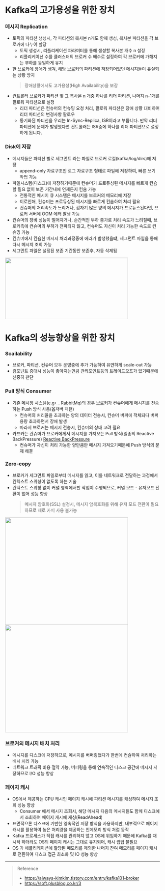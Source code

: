 # Kafka의 고가용성을 위한 장치
### 메시지 Replication
* 토픽의 파티션 생성시, 각 파티션의 복사본 n개도 함께 생성, 복사본 파티션을 각 브로커에 나누어 할당
	* 토픽 생성시, 리플리케이션 파라미터를 통해 생성할 복사본 개수 n 설정
	* 리플리케이션 수를 클러스터의 브로커 수 배수로 설정하여 각 브로커에 가해지는 부하를 동일하게 유지
* 한 브로커에 장애가 생겨, 해당 브로커의 파티션에 저장되어있던 메시지들이 유실되는 상황 방지
	> 장애상황에서도 고가용성(High Availability)을 보장
* 컨트롤러 브로커가 파티션 및 그 복사본 n 개중 하나를 리더 파티션, 나머지 n-1개를 팔로워 파티션으로 설정
	* 리더 파티션은 컨슈머의 컨슈밍 요청 처리, 팔로워 파티션은 장애 상황 대비하여 리더 파티션의 변경사항 팔로우
	* 동기화된 파티션을 우리는 In-Sync-Replica, ISR이라고 부릅니다. 만약 리더 파티션에 문제가 발생했다면 컨트롤러는 ISR중에 하나를 리더 파티션으로 설정하게 됩니다.

### Disk에 저장
* 메시지들은 파티션 별로 세그먼트 라는 파일로 브로커 로컬(kafka/log/dirs)에 저장
	* append-only 자료구조인 로그 자료구조 형태로 파일에 저장하여, 빠른 쓰기 작업 가능
* 파일시스템(디스크)에 저장하기때문에 컨슈머가 프로듀싱된 메시지를 빠르게 컨슘할 필요 없이 보존 기간내에 언제든지 컨슘 가능
	* 전통적인 메시지 큐 시스템은 메시지를 브로커의 메모리에 저장
	* 이로인해, 컨슈머는 프로듀싱된 메시지를 빠르게 컨슘하여 처리 필요
	* 컨슈머의 처리속도가 느리거나, 갑자기 많은 양의 메시지가 프로듀스된다면, 브로커 서버에 OOM 에러 발생 가능
* 컨슈머의 장비 성능이 떨어지거나, 순간적인 부하 증가로 처리 속도가 느려질때, 브로커측에 컨슈머의 부하가 전파되지 않고, 컨슈머도 자신이 처리 가능한 속도로 컨슈밍 가능
* 컨슈머에서 컨슘한 메시지 처리과정중에 에러가 발생했을떄, 세그먼트 파일을 통해 다시 메시지 조회 가능
* 세그먼트 파일은 설정된 보존 기간동안 보존후, 자동 삭제됨

<img src="https://user-images.githubusercontent.com/48702893/149331939-9259ea2e-18b9-41c8-a8c2-3aa6140a076d.png" width="400" height="200"> 

<br>

# Kafka의 성능향상을 위한 장치
### Scailability
* 브로커, 파티션, 컨슈머 모두 운영중에 추가 가능하여 유연하게 scale-out 가능
* 컴포넌트 증대시 성능이 좋아지는만큼 관리포인트등의 트레이드오프가 있기때문에 신중히 판단 

### Pull 방식 Consumer
* 기존 메시징 시스템(e.gㄴ. RabbitMq)의 경우 브로커가 컨슈머에게 메시지를 전송하는 Push 방식 사용(옵저버 패턴)
	* 컨슈머의 처리율을 초과하는 양의 데이터 전송시, 컨슈머 버퍼에 적체되다 버퍼 용량 초과하면서 장애 발생
	* 따라서 브로커는 메시지 전송시, 컨슈머의 상태 고려 필요
* 카프카는 컨슈머가 브로커에게서 메시지를 가져오는 Pull 방식(일종의 Reactive BackPressure) [Reactive BackPressure](https://github.com/JisooOh94/study/blob/master/Reactive/2.%20%EB%B0%B1%ED%94%84%EB%A0%88%EC%85%94.md)
	* 컨슈머가 자신이 처리 가능한 양만큼만 메시지 가져오기때문에 Push 방식의 문제 해결

### Zero-copy
* 브로커가 세그먼트 파일로부터 메시지를 읽고, 이를 네트워크로 전달하는 과정에서 컨텍스트 스위칭이 없도록 하는 기술
* 컨텍스트 스위칭 없이 커널 영역에서만 작업이 수행되므로, 커널 모드 - 유저모드 전환이 없어 성능 향상 
	> 메시지 암호화(SSL) 설정시, 메시지 암복호화를 위해 유저 모드 전환이 필요하므로 제로 카피 사용 불가능

<img src="https://user-images.githubusercontent.com/48702893/149332010-e7f9be01-1170-475f-b180-702ee1cc0769.png" width="400" height="350">
<img src="https://user-images.githubusercontent.com/48702893/149332024-ffaf5374-58d1-4d43-b559-1a3b9d667a69.png" width="400" height="350">

### 브로커의 메시지 배치 처리
* 메시지를 디스크에 저장하므로, 메시지를 버퍼링했다가 한번에 컨슘하여 처리하는 배치 처리 가능
* 네트워크 트래픽 비용 절약 가능, 버퍼링을 통해 연속적인 디스크 공간에 메시지 저장하므로 I/O 성능 향상

### 페이지 캐시
* OS에서 제공하는 CPU 캐시인 페이지 캐시에 파티션 메시지를 캐싱하여 메시지 조회 성능 향상
	* Consumer 에서 메시지 조회시, 해당 메시지 다음의 메시지들도 함께 디스크에서 조회하여 페이지 캐시에 캐싱(ReadAhead)
* 표면적으론 디스크에 기반한 영속적인 저장 방식을 사용하지만, 내부적으로 페이지 캐시를 활용하여 높은 처리량을 제공하는 인메모리 방식 처럼 동작
* Kafka 프로세스가 직접 캐시를 관리하지 않고 OS에 위임하기 때문에 Kafka를 재시작 하더라도 OS의 페이지 캐시는 그대로 유지되어, 캐시 웜업 불필요
* OS 가 애플리케이션에 할당된 메모리를 제외한 나머지 잔여 메모리를 페이지 캐시로 전환하여 디스크 접근 최소화 및 IO 성능 향상

***
> Reference
> * https://always-kimkim.tistory.com/entry/kafka101-broker
> * https://soft.plusblog.co.kr/3
